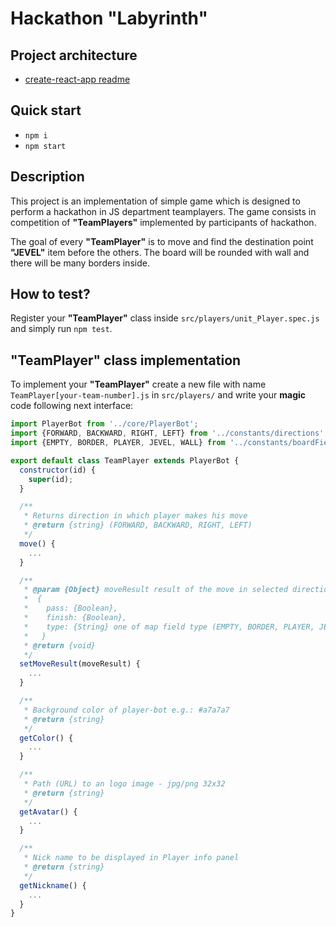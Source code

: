 # Hackathon "Labyrinth"

## Project architecture
 - [create-react-app readme](./docs/create-react-app.md)

## Quick start
 - `npm i`
 - `npm start`

## Description
This project is an implementation of simple game which is designed to perform a hackathon in JS department teamplayers.
The game consists in competition of **"TeamPlayers"** implemented by participants of hackathon.

The goal of every **"TeamPlayer"** is to move and find the destination point **"JEVEL"** item before the others. The board will be rounded with wall and there will be many borders inside.

## How to test?
Register your **"TeamPlayer"** class inside `src/players/unit_Player.spec.js` and simply run `npm test`.

## **"TeamPlayer"** class implementation
To implement your **"TeamPlayer"** create a new file with name `TeamPlayer[your-team-number].js` in `src/players/` and write your **magic** code following next interface:


```js
import PlayerBot from '../core/PlayerBot';
import {FORWARD, BACKWARD, RIGHT, LEFT} from '../constants/directions';
import {EMPTY, BORDER, PLAYER, JEVEL, WALL} from '../constants/boardFields';

export default class TeamPlayer extends PlayerBot {
  constructor(id) {
    super(id);
  }

  /**
   * Returns direction in which player makes his move
   * @return {string} (FORWARD, BACKWARD, RIGHT, LEFT)
   */
  move() {
    ...
  }

  /**
   * @param {Object} moveResult result of the move in selected direction
   *  {
   *    pass: {Boolean},
   *    finish: {Boolean},
   *    type: {String} one of map field type (EMPTY, BORDER, PLAYER, JEVEL, WALL)
   *   }
   * @return {void}
   */
  setMoveResult(moveResult) {
    ...
  }

  /**
   * Background color of player-bot e.g.: #a7a7a7
   * @return {string}
   */
  getColor() {
    ...
  }

  /**
   * Path (URL) to an logo image - jpg/png 32x32
   * @return {string}
   */
  getAvatar() {
    ...
  }

  /**
   * Nick name to be displayed in Player info panel
   * @return {string}
   */
  getNickname() {
    ...
  }
}
```
